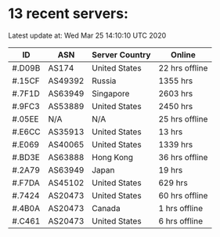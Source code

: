 # 13 recent servers:

Latest update at: Wed Mar 25 14:10:10 UTC 2020

| ID | ASN | Server Country | Online |
| -- | --- | -------------- | ------ |
| #.D09B | AS174 | United States | 22 hrs offline |
| #.15CF | AS49392 | Russia | 1355 hrs |
| #.7F1D | AS63949 | Singapore | 2603 hrs |
| #.9FC3 | AS53889 | United States | 2450 hrs |
| #.05EE | N/A | N/A | 25 hrs offline |
| #.E6CC | AS35913 | United States | 13 hrs |
| #.E069 | AS40065 | United States | 1339 hrs |
| #.BD3E | AS63888 | Hong Kong | 36 hrs offline |
| #.2A79 | AS63949 | Japan | 19 hrs |
| #.F7DA | AS45102 | United States | 629 hrs |
| #.7424 | AS20473 | United States | 60 hrs offline |
| #.4B0A | AS20473 | Canada | 1 hrs offline |
| #.C461 | AS20473 | United States | 6 hrs offline |

